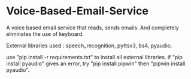 # Voice-Based-Email-Service

A voice based email service that reads, sends emails. And completely eliminates the use of keyboard.

External libraries used : speech_recognition, pyttsx3, bs4, pyaudio.

use "pip install -r requirements.txt" to install all external libraries. if "pip install pyaudio" gives an error, try "pip install pipwin" then "pipwin install pyaudio".
